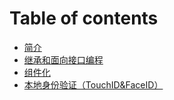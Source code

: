 # Table of contents

* [简介](README.md)
* [继承和面向接口编程](review-2.md)
* [组件化](review-1.md)
* [本地身份验证（TouchID&FaceID）](ben-di-shen-fen-yan-zheng-touchidfaceid.md)

